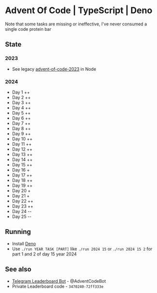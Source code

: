 # Advent Of Code | TypeScript | Deno
Note that some tasks are missing or ineffective, I've never consumed a single code protein bar

## State
### 2023
- See legacy [advent-of-code-2023](https://github.com/ExposedCat/advent-of-code-2023) in Node

### 2024
- Day 1 ++
- Day 2 ++
- Day 3 ++
- Day 4 ++
- Day 5 ++
- Day 6 ++
- Day 7 ++
- Day 8 ++
- Day 9 ++
- Day 10 ++
- Day 11 ++
- Day 12 ++
- Day 13 ++
- Day 14 ++
- Day 15 ++
- Day 16 +
- Day 17 ++
- Day 18 ++
- Day 19 ++
- Day 20 +
- Day 21 +
- Day 22 ++
- Day 23 ++
- Day 24 --
- Day 25 --

## Running
- Install [Deno](https://deno.com/)
- Use `./run YEAR TASK [PART]` like `./run 2024 15` or `./run 2024 15 2` for part 1 and 2 of day 15 year 2024

## See also
- [Telegram Leaderboard Bot](https://github.com/ExposedCat/aoc-tg-bot) - @AdventCodeBot
- Private Leaderboard code - `3470240-72ff333e`
